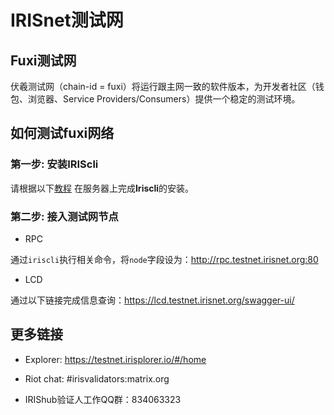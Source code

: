 # IRISnet测试网

## Fuxi测试网

伏羲测试网（chain-id = fuxi）将运行跟主网一致的软件版本，为开发者社区（钱包、浏览器、Service Providers/Consumers）提供一个稳定的测试环境。

## 如何测试fuxi网络

### 第一步: 安装IRIScli

请根据以下[教程](Install-the-Software.md) 在服务器上完成**Iriscli**的安装。

### 第二步: 接入测试网节点

* RPC

通过`iriscli`执行相关命令，将`node`字段设为：http://rpc.testnet.irisnet.org:80

* LCD

通过以下链接完成信息查询：https://lcd.testnet.irisnet.org/swagger-ui/

##  更多链接


* Explorer: https://testnet.irisplorer.io/#/home

* Riot chat: #irisvalidators:matrix.org

* IRIShub验证人工作QQ群：834063323